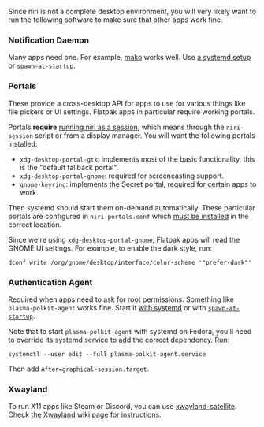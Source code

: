 Since niri is not a complete desktop environment, you will very likely want to run the following software to make sure that other apps work fine.

### Notification Daemon

Many apps need one. For example, [mako](https://github.com/emersion/mako) works well. Use [a systemd setup](./Example-systemd-Setup.md) or [`spawn-at-startup`](./Configuration:-Miscellaneous#spawn-at-startup).

### Portals

These provide a cross-desktop API for apps to use for various things like file pickers or UI settings. Flatpak apps in particular require working portals.

Portals **require** [running niri as a session](./Getting-Started.md), which means through the `niri-session` script or from a display manager. You will want the following portals installed:

* `xdg-desktop-portal-gtk`: implements most of the basic functionality, this is the "default fallback portal".
* `xdg-desktop-portal-gnome`: required for screencasting support.
* `gnome-keyring`: implements the Secret portal, required for certain apps to work.

Then systemd should start them on-demand automatically. These particular portals are configured in `niri-portals.conf` which [must be installed](./Getting-Started#manual-installation) in the correct location.

Since we're using `xdg-desktop-portal-gnome`, Flatpak apps will read the GNOME UI settings. For example, to enable the dark style, run:

```
dconf write /org/gnome/desktop/interface/color-scheme '"prefer-dark"'
```

### Authentication Agent

Required when apps need to ask for root permissions. Something like `plasma-polkit-agent` works fine. Start it [with systemd](./Example-systemd-Setup.md) or with [`spawn-at-startup`](./Configuration:-Miscellaneous#spawn-at-startup).

Note that to start `plasma-polkit-agent` with systemd on Fedora, you'll need to override its systemd service to add the correct dependency. Run:

```
systemctl --user edit --full plasma-polkit-agent.service
```

Then add `After=graphical-session.target`.

### Xwayland

To run X11 apps like Steam or Discord, you can use [xwayland-satellite].
Check [the Xwayland wiki page](./Xwayland.md) for instructions.

[xwayland-satellite]: https://github.com/Supreeeme/xwayland-satellite
